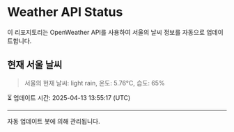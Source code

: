 
# Weather API Status

이 리포지토리는 OpenWeather API를 사용하여 서울의 날씨 정보를 자동으로 업데이트합니다.

## 현재 서울 날씨
> 서울의 현재 날씨: light rain, 온도: 5.76°C, 습도: 65%

⏳ 업데이트 시간: 2025-04-13 13:55:17 (UTC)

---
자동 업데이트 봇에 의해 관리됩니다.
